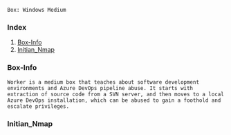 `Box: Windows Medium`
### Index
1. [Box-Info](#Box-Info)
2. [Initian_Nmap](#Initian_Nmap)

### Box-Info
```
Worker is a medium box that teaches about software development environments and Azure DevOps pipeline abuse. It starts with extraction of source code from a SVN server, and then moves to a local Azure DevOps installation, which can be abused to gain a foothold and escalate privileges.
```
### Initian_Nmap
```

```
